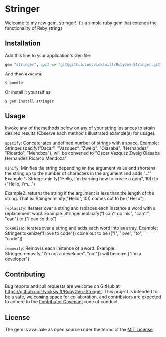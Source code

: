 # Stringer

Welcome to my new gem, stringer!
It's a simple ruby gem that extends the functionality of Ruby strings

## Installation

Add this line to your application's Gemfile:

```ruby
gem "stringer", :git => "git@github.com:vickswift/RubyGem-Stringer.git"
```

And then execute:

    $ bundle

Or install it yourself as:

    $ gem install stringer

## Usage
Invoke any of the methods below on any of your string instances to attain desired results (Observe each method's illustrated example(s) for usage).

```spacify```: Concatenates undefined number of strings with a space. 
Example: Stringer.spacify("Oscar", "Vazquez", "Zweig", "Olasaba", "Hernandez", "Ricardo", "Mendoza"), will be converted to "Oscar Vazquez Zweig Olasaba Hernandez Ricardo Mendoza"


```minify```: Minifies the string depending on the argument value and shortens the string up to the number of characters in the argument and adds '...'" 
Example 1: Stringer.minify("Hello, I'm learning how to create a gem", 10)) to ("Hello, I'm...")

Example2: returns the string if the argument is less than the length of the string. That is:
Stringer.minify("Hello", 10)) comes out to be ("Hello")
   

```replacify```: Iterates over a string and replaces each instance a word with a replacement word.
Example: Stringer.replacify("I can't do this", "can't", "can") to ("I can do this")


```tokenize```: Iterates over a string and adds each word into an array.
Example: Stringer.tokenize("I love to code")) come out to be (["I", "love", "to", "code"])


```removify```: Removes each instance of a word.
Example: Stringer.removify("I'm not a developer", "not")) will become ("I'm a developer")


## Contributing

Bug reports and pull requests are welcome on GitHub at https://github.com/vickswift/RubyGem-Stringer. This project is intended to be a safe, welcoming space for collaboration, and contributors are expected to adhere to the [Contributor Covenant](http://contributor-covenant.org) code of conduct.


## License

The gem is available as open source under the terms of the [MIT License](http://opensource.org/licenses/MIT).

